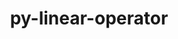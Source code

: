 ---
title: "py-linear-operator"
layout: cache
categories: [package, develop]
meta: {"compilers": ["apple-clang@=16.0.0", "gcc@=13.2.0"], "num_specs": 39, "num_specs_by_stack": {"ml-darwin-aarch64-mps": 7, "ml-linux-aarch64-cpu": 7, "ml-linux-aarch64-cuda": 7, "ml-linux-x86_64-cpu": 7, "ml-linux-x86_64-cuda": 7, "root": 39}, "oss": ["sequoia", "ubuntu24.04"], "platforms": ["darwin", "linux"], "stacks": ["ml-darwin-aarch64-mps", "ml-linux-aarch64-cpu", "ml-linux-aarch64-cuda", "ml-linux-x86_64-cpu", "ml-linux-x86_64-cuda", "root"], "targets": ["aarch64", "x86_64_v3"], "versions": ["0.5.3"]}
spec_details: [{"compiler": "gcc@=13.2.0", "hash": "2p7bhc7ib32ydhkc7ihs4kit7yh3ap2x", "os": "ubuntu24.04", "platform": "linux", "size": "-", "stacks": ["ml-linux-aarch64-cuda", "root"], "target": "aarch64", "variants": ["build_system=python_pip"], "versions": ["0.5.3"]}, {"compiler": "gcc@=13.2.0", "hash": "2whkuo6a5sgxgvas3kpwpq23pch36w7u", "os": "ubuntu24.04", "platform": "linux", "size": "-", "stacks": ["root"], "target": "x86_64_v3", "variants": ["build_system=python_pip"], "versions": ["0.5.3"]}, {"compiler": "gcc@=13.2.0", "hash": "3hwzhuugzlkteczhettajcnqgbyqgz55", "os": "ubuntu24.04", "platform": "linux", "size": "-", "stacks": ["ml-linux-x86_64-cuda", "root"], "target": "x86_64_v3", "variants": ["build_system=python_pip"], "versions": ["0.5.3"]}, {"compiler": "gcc@=13.2.0", "hash": "3o6jgngoc5u2ybs2fktlwvgsectp35ag", "os": "ubuntu24.04", "platform": "linux", "size": "-", "stacks": ["ml-linux-aarch64-cuda", "root"], "target": "aarch64", "variants": ["build_system=python_pip"], "versions": ["0.5.3"]}, {"compiler": "gcc@=13.2.0", "hash": "77mdm3vd4ecsgzulg5naawqpe2tyfmbn", "os": "ubuntu24.04", "platform": "linux", "size": "-", "stacks": ["ml-linux-x86_64-cuda", "root"], "target": "x86_64_v3", "variants": ["build_system=python_pip"], "versions": ["0.5.3"]}, {"compiler": "gcc@=13.2.0", "hash": "7tydepwmbmaahx2tabfqckhnvhz4kcnk", "os": "ubuntu24.04", "platform": "linux", "size": "-", "stacks": ["ml-linux-aarch64-cuda", "root"], "target": "aarch64", "variants": ["build_system=python_pip"], "versions": ["0.5.3"]}, {"compiler": "apple-clang@=16.0.0", "hash": "bbaoyqmt3z6432lugkmjbrqzjkytvjhm", "os": "sequoia", "platform": "darwin", "size": "-", "stacks": ["ml-darwin-aarch64-mps", "root"], "target": "aarch64", "variants": ["build_system=python_pip"], "versions": ["0.5.3"]}, {"compiler": "apple-clang@=16.0.0", "hash": "buzogfefugcffespcndh2qcp264hgzeq", "os": "sequoia", "platform": "darwin", "size": "-", "stacks": ["ml-darwin-aarch64-mps", "root"], "target": "aarch64", "variants": ["build_system=python_pip"], "versions": ["0.5.3"]}, {"compiler": "gcc@=13.2.0", "hash": "drsp2fxzugoxbdhch64ljvq42v3ebgqq", "os": "ubuntu24.04", "platform": "linux", "size": "-", "stacks": ["ml-linux-x86_64-cuda", "root"], "target": "x86_64_v3", "variants": ["build_system=python_pip"], "versions": ["0.5.3"]}, {"compiler": "gcc@=13.2.0", "hash": "exxzstt54lnkp4er35vpcnrcv2hiqaub", "os": "ubuntu24.04", "platform": "linux", "size": "-", "stacks": ["ml-linux-x86_64-cpu", "root"], "target": "x86_64_v3", "variants": ["build_system=python_pip"], "versions": ["0.5.3"]}, {"compiler": "gcc@=13.2.0", "hash": "g5zekii4v5pofa3d3kncldt5wc6e7ted", "os": "ubuntu24.04", "platform": "linux", "size": "-", "stacks": ["ml-linux-x86_64-cpu", "root"], "target": "x86_64_v3", "variants": ["build_system=python_pip"], "versions": ["0.5.3"]}, {"compiler": "gcc@=13.2.0", "hash": "ikrlqecgladarrrlh7ckq52ux4tqjh3s", "os": "ubuntu24.04", "platform": "linux", "size": "-", "stacks": ["ml-linux-x86_64-cpu", "root"], "target": "x86_64_v3", "variants": ["build_system=python_pip"], "versions": ["0.5.3"]}, {"compiler": "gcc@=13.2.0", "hash": "istuy6lcdqfcflag53zu7fypzfmdflbf", "os": "ubuntu24.04", "platform": "linux", "size": "-", "stacks": ["ml-linux-aarch64-cpu", "root"], "target": "aarch64", "variants": ["build_system=python_pip"], "versions": ["0.5.3"]}, {"compiler": "gcc@=13.2.0", "hash": "ixn6xv43fkba46clyy73wzv6tzpldsze", "os": "ubuntu24.04", "platform": "linux", "size": "-", "stacks": ["ml-linux-aarch64-cpu", "root"], "target": "aarch64", "variants": ["build_system=python_pip"], "versions": ["0.5.3"]}, {"compiler": "gcc@=13.2.0", "hash": "j7275wgbmghlz3dqccwnwqcvzx5ec7f2", "os": "ubuntu24.04", "platform": "linux", "size": "-", "stacks": ["ml-linux-aarch64-cpu", "root"], "target": "aarch64", "variants": ["build_system=python_pip"], "versions": ["0.5.3"]}, {"compiler": "gcc@=13.2.0", "hash": "jgk3lbehkwsvojfiaddcap2lr7pvllt7", "os": "ubuntu24.04", "platform": "linux", "size": "-", "stacks": ["root"], "target": "x86_64_v3", "variants": ["build_system=python_pip"], "versions": ["0.5.3"]}, {"compiler": "gcc@=13.2.0", "hash": "laficlrmguz52t7nscqaubwy2m4ik2pp", "os": "ubuntu24.04", "platform": "linux", "size": "-", "stacks": ["ml-linux-x86_64-cpu", "root"], "target": "x86_64_v3", "variants": ["build_system=python_pip"], "versions": ["0.5.3"]}, {"compiler": "apple-clang@=16.0.0", "hash": "lgst442xzwb47pmjjenl77gjvvrb2rot", "os": "sequoia", "platform": "darwin", "size": "-", "stacks": ["ml-darwin-aarch64-mps", "root"], "target": "aarch64", "variants": ["build_system=python_pip"], "versions": ["0.5.3"]}, {"compiler": "gcc@=13.2.0", "hash": "m4nk342ywqhz4f3odbfbviuup32vyfhx", "os": "ubuntu24.04", "platform": "linux", "size": "-", "stacks": ["ml-linux-aarch64-cpu", "root"], "target": "aarch64", "variants": ["build_system=python_pip"], "versions": ["0.5.3"]}, {"compiler": "gcc@=13.2.0", "hash": "mody6ayyowjesldwpvv5w3zxmzaob4eq", "os": "ubuntu24.04", "platform": "linux", "size": "-", "stacks": ["ml-linux-aarch64-cuda", "root"], "target": "aarch64", "variants": ["build_system=python_pip"], "versions": ["0.5.3"]}, {"compiler": "apple-clang@=16.0.0", "hash": "ncintuizgvtjuwaglck2nphkwvrqgm2z", "os": "sequoia", "platform": "darwin", "size": "-", "stacks": ["ml-darwin-aarch64-mps", "root"], "target": "aarch64", "variants": ["build_system=python_pip"], "versions": ["0.5.3"]}, {"compiler": "gcc@=13.2.0", "hash": "obczzuofrp54pmrkm4vew2bufjvs7wwy", "os": "ubuntu24.04", "platform": "linux", "size": "-", "stacks": ["ml-linux-aarch64-cuda", "root"], "target": "aarch64", "variants": ["build_system=python_pip"], "versions": ["0.5.3"]}, {"compiler": "gcc@=13.2.0", "hash": "otfeyk22xnxa7jv5tpdoonktm3lcbham", "os": "ubuntu24.04", "platform": "linux", "size": "-", "stacks": ["ml-linux-aarch64-cpu", "root"], "target": "aarch64", "variants": ["build_system=python_pip"], "versions": ["0.5.3"]}, {"compiler": "gcc@=13.2.0", "hash": "oyv3y4udigqwv32lddpc5baeo3odq2hn", "os": "ubuntu24.04", "platform": "linux", "size": "-", "stacks": ["ml-linux-x86_64-cuda", "root"], "target": "x86_64_v3", "variants": ["build_system=python_pip"], "versions": ["0.5.3"]}, {"compiler": "gcc@=13.2.0", "hash": "p7rvkn6v752xpjiefhvxrvqlukmafcbl", "os": "ubuntu24.04", "platform": "linux", "size": "-", "stacks": ["root"], "target": "aarch64", "variants": ["build_system=python_pip"], "versions": ["0.5.3"]}, {"compiler": "gcc@=13.2.0", "hash": "piu25ftr47o2g4e5j2tfktgccat5p4cv", "os": "ubuntu24.04", "platform": "linux", "size": "-", "stacks": ["ml-linux-aarch64-cuda", "root"], "target": "aarch64", "variants": ["build_system=python_pip"], "versions": ["0.5.3"]}, {"compiler": "apple-clang@=16.0.0", "hash": "qmt2gsnaml6bnfgistopgc7flzqgcvy5", "os": "sequoia", "platform": "darwin", "size": "-", "stacks": ["ml-darwin-aarch64-mps", "root"], "target": "aarch64", "variants": ["build_system=python_pip"], "versions": ["0.5.3"]}, {"compiler": "gcc@=13.2.0", "hash": "qqkzadlzy3zs2woqcdqaqn3tkj7y37pw", "os": "ubuntu24.04", "platform": "linux", "size": "-", "stacks": ["ml-linux-x86_64-cpu", "root"], "target": "x86_64_v3", "variants": ["build_system=python_pip"], "versions": ["0.5.3"]}, {"compiler": "gcc@=13.2.0", "hash": "rwbzsu5o5yzco2pahzefem443uzyjmyv", "os": "ubuntu24.04", "platform": "linux", "size": "-", "stacks": ["ml-linux-x86_64-cpu", "root"], "target": "x86_64_v3", "variants": ["build_system=python_pip"], "versions": ["0.5.3"]}, {"compiler": "gcc@=13.2.0", "hash": "sc5ywrfdkdlfnqig4cumuucyg7gxqj4x", "os": "ubuntu24.04", "platform": "linux", "size": "-", "stacks": ["ml-linux-x86_64-cuda", "root"], "target": "x86_64_v3", "variants": ["build_system=python_pip"], "versions": ["0.5.3"]}, {"compiler": "gcc@=13.2.0", "hash": "t7mdp2525ib7avdj5dgumv632aorgbwd", "os": "ubuntu24.04", "platform": "linux", "size": "-", "stacks": ["ml-linux-x86_64-cuda", "root"], "target": "x86_64_v3", "variants": ["build_system=python_pip"], "versions": ["0.5.3"]}, {"compiler": "apple-clang@=16.0.0", "hash": "ucks6a3e3smziignxwzoiryeg2b6mfir", "os": "sequoia", "platform": "darwin", "size": "-", "stacks": ["ml-darwin-aarch64-mps", "root"], "target": "aarch64", "variants": ["build_system=python_pip"], "versions": ["0.5.3"]}, {"compiler": "gcc@=13.2.0", "hash": "uqdxd5cbb45brxzaf2hdcrolktamyaia", "os": "ubuntu24.04", "platform": "linux", "size": "-", "stacks": ["ml-linux-x86_64-cuda", "root"], "target": "x86_64_v3", "variants": ["build_system=python_pip"], "versions": ["0.5.3"]}, {"compiler": "gcc@=13.2.0", "hash": "ux5anbfzcekdnh5l543gnx5r4tn6asaa", "os": "ubuntu24.04", "platform": "linux", "size": "-", "stacks": ["ml-linux-x86_64-cpu", "root"], "target": "x86_64_v3", "variants": ["build_system=python_pip"], "versions": ["0.5.3"]}, {"compiler": "apple-clang@=16.0.0", "hash": "vjksjclwj4yg7td54xa33vu75adoxl5w", "os": "sequoia", "platform": "darwin", "size": "-", "stacks": ["ml-darwin-aarch64-mps", "root"], "target": "aarch64", "variants": ["build_system=python_pip"], "versions": ["0.5.3"]}, {"compiler": "apple-clang@=16.0.0", "hash": "wa4i42aajcddy4zy6kvxzmccyq7unvhg", "os": "sequoia", "platform": "darwin", "size": "-", "stacks": ["root"], "target": "aarch64", "variants": ["build_system=python_pip"], "versions": ["0.5.3"]}, {"compiler": "gcc@=13.2.0", "hash": "wjtosjck3niqhnowc6e5cnve2764s7o4", "os": "ubuntu24.04", "platform": "linux", "size": "-", "stacks": ["ml-linux-aarch64-cpu", "root"], "target": "aarch64", "variants": ["build_system=python_pip"], "versions": ["0.5.3"]}, {"compiler": "gcc@=13.2.0", "hash": "yt25tyyrtmisqp7nitrfdu4f3cwiiwkz", "os": "ubuntu24.04", "platform": "linux", "size": "-", "stacks": ["ml-linux-aarch64-cpu", "root"], "target": "aarch64", "variants": ["build_system=python_pip"], "versions": ["0.5.3"]}, {"compiler": "gcc@=13.2.0", "hash": "z5jwgi6smnkttx4njyjdmeufldmfewul", "os": "ubuntu24.04", "platform": "linux", "size": "-", "stacks": ["ml-linux-aarch64-cuda", "root"], "target": "aarch64", "variants": ["build_system=python_pip"], "versions": ["0.5.3"]}]
---